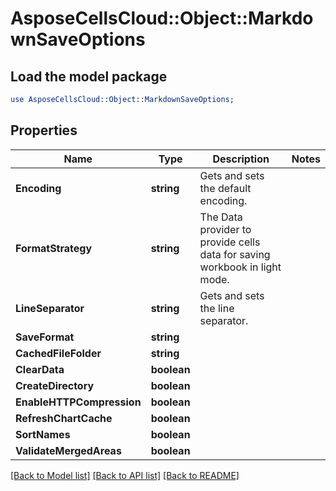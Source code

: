 # AsposeCellsCloud::Object::MarkdownSaveOptions 

## Load the model package
```perl
use AsposeCellsCloud::Object::MarkdownSaveOptions;
```

## Properties
Name | Type | Description | Notes
------------ | ------------- | ------------- | -------------
**Encoding** | **string** | Gets and sets the default encoding. |
**FormatStrategy** | **string** | The Data provider to provide cells data for saving workbook in light mode. |
**LineSeparator** | **string** | Gets and sets the line separator. |
**SaveFormat** | **string** |  |
**CachedFileFolder** | **string** |  |
**ClearData** | **boolean** |  |
**CreateDirectory** | **boolean** |  |
**EnableHTTPCompression** | **boolean** |  |
**RefreshChartCache** | **boolean** |  |
**SortNames** | **boolean** |  |
**ValidateMergedAreas** | **boolean** |  |  

[[Back to Model list]](../README.md#documentation-for-models) [[Back to API list]](../README.md#documentation-for-api-endpoints) [[Back to README]](../README.md)

